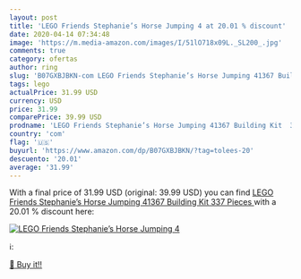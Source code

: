 ```yaml
---
layout: post
title: 'LEGO Friends Stephanie’s Horse Jumping 4 at 20.01 % discount'
date: 2020-04-14 07:34:48
image: 'https://m.media-amazon.com/images/I/51lO718x09L._SL200_.jpg'
comments: true
category: ofertas
author: ring
slug: 'B07GXBJBKN-com LEGO Friends Stephanie’s Horse Jumping 41367 Building Kit...'
tags: lego
actualPrice: 31.99 USD
currency: USD
price: 31.99
comparePrice: 39.99 USD
prodname: 'LEGO Friends Stephanie’s Horse Jumping 41367 Building Kit  337 Pieces '
country: 'com'
flag: '🇺🇸'
buyurl: 'https://www.amazon.com/dp/B07GXBJBKN/?tag=tolees-20'
descuento: '20.01'
average: '31.99'
---
```


With a final price of 31.99 USD (original: 39.99 USD) you can find [LEGO Friends Stephanie’s Horse Jumping 41367 Building Kit  337 Pieces ](https://www.amazon.com/dp/B07GXBJBKN/?tag=tolees-20) with a  20.01 % discount here:

[![LEGO Friends Stephanie’s Horse Jumping 4](https://m.media-amazon.com/images/I/51lO718x09L._SL200_.jpg)](https://www.amazon.com/dp/B07GXBJBKN/?tag=tolees-20)

ℹ️:


[🛒 Buy it!!](https://www.amazon.com/dp/B07GXBJBKN/?tag=tolees-20)
